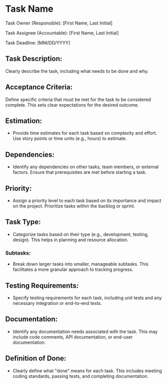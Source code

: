 # Task Name

Task Owner (Responsible): [First Name, Last Initial]

Task Assignee (Accountable): [First Name, Last Initial]

Task Deadline: [MM/DD/YYYY]


## Task Description:

Clearly describe the task, including what needs to be done and why.

## Acceptance Criteria:

Define specific criteria that must be met for the task to be considered complete. This sets clear expectations for the desired outcome.

## Estimation:

- Provide time estimates for each task based on complexity and effort. Use story points or time units (e.g., hours) to estimate.

## Dependencies:

- Identify any dependencies on other tasks, team members, or external factors. Ensure that prerequisites are met before starting a task.

## Priority:

- Assign a priority level to each task based on its importance and impact on the project. Prioritize tasks within the backlog or sprint.

## Task Type:

- Categorize tasks based on their type (e.g., development, testing, design). This helps in planning and resource allocation.

### Subtasks:

- Break down larger tasks into smaller, manageable subtasks. This facilitates a more granular approach to tracking progress.

## Testing Requirements:

- Specify testing requirements for each task, including unit tests and any necessary integration or end-to-end tests.

## Documentation:

- Identify any documentation needs associated with the task. This may include code comments, API documentation, or end-user documentation.


## Definition of Done:

- Clearly define what "done" means for each task. This includes meeting coding standards, passing tests, and completing documentation.
